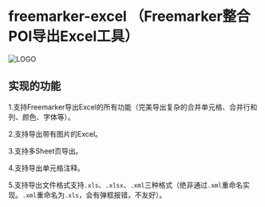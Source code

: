 # freemarker-excel （Freemarker整合POI导出Excel工具）
![LOGO](https://note.youdao.com/yws/public/resource/babda7978b0415833a56f265c7ae77d8/xmlnote/9D20E3E33BDA46479FE4B5329EA7741D/72117)

## 实现的功能

1.支持Freemarker导出Excel的所有功能（完美导出复杂的合并单元格、合并行和列、颜色、字体等）。

2.支持导出带有图片的Excel。

3.支持多Sheet页导出。

4.支持导出单元格注释。

5.支持导出文件格式支持`.xls`、`.xlsx`、`.xml`三种格式（绝非通过`.xml`重命名实现。`.xml`重命名为`.xls`，会有弹框报错，不友好）。
